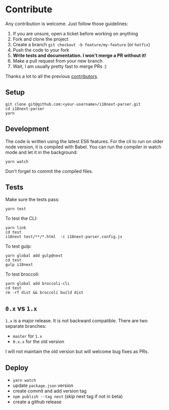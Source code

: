# Contribute

Any contribution is welcome. Just follow those guidelines:

1. If you are unsure, open a ticket before working on anything
2. Fork and clone the project
3. Create a branch `git checkout -b feature/my-feature` (or `hotfix`)
4. Push the code to your fork
5. **Write tests and documentation. I won't merge a PR without it!**
6. Make a pull request from your new branch
7. Wait, I am usually pretty fast to merge PRs :)

Thanks a lot to all the previous [contributors](https://github.com/i18next/i18next-parser/graphs/contributors).

## Setup

```
git clone git@github.com:<your-username>/i18next-parser.git
cd i18next-parser
yarn
```

## Development

The code is written using the latest ES6 features. For the cli to run on older node version, it is compiled with Babel. You can run the compiler in watch mode and let it in the background:

```
yarn watch
```

Don't forget to commit the compiled files.

## Tests

Make sure the tests pass:

```
yarn test
```

To test the CLI:

```
yarn link
cd test
i18next test/**/*.html  -c i18next-parser.config.js
```

To test gulp:

```
yarn global add gulp@next
cd test
gulp i18next
```

To test broccoli:

```
yarn global add broccoli-cli
cd test
rm -rf dist && broccoli build dist
```


## `0.x` vs `1.x`

`1.x` is a major release. It is not backward compatible. There are two separate branches:

- `master` for `1.x`
- `0.x.x` for the old version

I will not maintain the old version but will welcome bug fixes as PRs.

## Deploy

- `yarn watch`
- update `package.json` version
- create commit and add version tag
- `npm publish --tag next` (skip next tag if not in beta)
- create a github release
